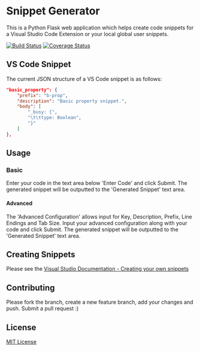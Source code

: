 # Snippet Generator

This is a Python Flask web application which helps create code snippets for a Visual Studio Code Extension or your local global user snippets.   

[![Build Status](https://travis-ci.org/WayneGoosen/snippet-generator.svg?branch=master)](https://travis-ci.org/WayneGoosen/snippet-generator.svg?branch=master)
[![Coverage Status](https://coveralls.io/repos/github/WayneGoosen/snippet-generator/badge.svg)](https://coveralls.io/github/WayneGoosen/snippet-generator)

## VS Code Snippet

The current JSON structure of a VS Code snippet is as follows:

```json
"basic_property": {
	"prefix": "b-prop",
	"description": "Basic property snippet.",
	"body": [
		"_busy: {",
		"\t\ttype: Boolean",
		"}"
	]
},
```

## Usage

### Basic

Enter your code in the text area below 'Enter Code' and click Submit. The generated snippet will be outputted to the 'Generated Snippet' text area.

#### Advanced

The 'Advanced Configuration' allows input for Key, Description, Prefix, Line Endings and Tab Size. Input your advanced configuration along with your code and click Submit. The generated snippet will be outputted to the 'Generated Snippet' text area.

## Creating Snippets

Please see the [Visual Studio Documentation - Creating your own snippets](https://code.visualstudio.com/docs/editor/userdefinedsnippets)

## Contributing

Please fork the branch, create a new feature branch, add your changes and push. Submit a pull request :)

## License

[MIT License](https://github.com/WayneGoosen/snippet-generator/blob/master/LICENSE)